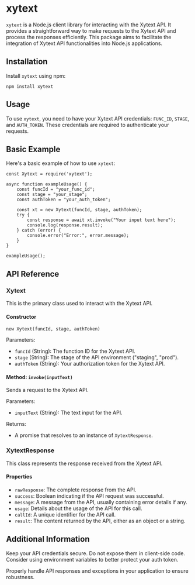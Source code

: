 # xytext

`xytext` is a Node.js client library for interacting with the Xytext API. It provides a straightforward way to make requests to the Xytext API and process the responses efficiently. This package aims to facilitate the integration of Xytext API functionalities into Node.js applications.

## Installation

Install `xytext` using npm:

```npm install xytext```

## Usage

To use `xytext`, you need to have your Xytext API credentials: `FUNC_ID`, `STAGE`, and `AUTH_TOKEN`. These credentials are required to authenticate your requests.

## Basic Example

Here's a basic example of how to use `xytext`:

```
const Xytext = require('xytext');

async function exampleUsage() {
    const funcId = "your_func_id";
    const stage = "your_stage";
    const authToken = "your_auth_token";

    const xt = new Xytext(funcId, stage, authToken);
    try {
        const response = await xt.invoke("Your input text here");
        console.log(response.result);
    } catch (error) {
        console.error("Error:", error.message);
    }
}

exampleUsage();
```

## API Reference

### Xytext

This is the primary class used to interact with the Xytext API.

#### Constructor

`new Xytext(funcId, stage, authToken)`

Parameters:

- `funcId` (String): The function ID for the Xytext API.
- `stage` (String): The stage of the API environment ("staging", "prod").
- `authToken` (String): Your authorization token for the Xytext API.

#### Method: `invoke(inputText)`

Sends a request to the Xytext API.

Parameters:

- `inputText` (String): The text input for the API.

Returns:

- A promise that resolves to an instance of `XytextResponse`.

### XytextResponse

This class represents the response received from the Xytext API.

#### Properties

- `rawResponse`: The complete response from the API.
- `success`: Boolean indicating if the API request was successful.
- `message`: A message from the API, usually containing error details if any.
- `usage`: Details about the usage of the API for this call.
- `callId`: A unique identifier for the API call.
- `result`: The content returned by the API, either as an object or a string.

## Additional Information

Keep your API credentials secure. Do not expose them in client-side code. Consider using environment variables to better protect your auth token.

Properly handle API responses and exceptions in your application to ensure robustness.
